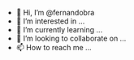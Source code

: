 - 👋 Hi, I’m @fernandobra
- 👀 I’m interested in ...
- 🌱 I’m currently learning ...
- 💞️ I’m looking to collaborate on ...
- 📫 How to reach me ...

<!---
fernandobra/fernandobra is a ✨ special ✨ repository because its `README.md` (this file) appears on your GitHub profile.
You can click the Preview link to take a look at your changes.
--->

